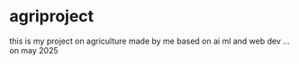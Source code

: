 # agriproject
this is my project on agriculture made by me based on ai ml and web dev ... on may 2025
